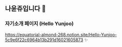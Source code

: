 ## 나윤쥬입니다 👋
### 자기소개 페이지 (Hello Yunjoo)
https://equatorial-almond-268.notion.site/Hello-Yunjoo-5c9e6f22c6964b13b291d16021605873 ✨
<!--
**nan3ana3/nan3ana3** is a ✨ _special_ ✨ repository because its `README.md` (this file) appears on your GitHub profile.

Here are some ideas to get you started:

- 🔭 I’m currently working on ...
- 🌱 I’m currently learning ...
- 👯 I’m looking to collaborate on ...
- 🤔 I’m looking for help with ...
- 💬 Ask me about ...
- 📫 How to reach me: ...
- 😄 Pronouns: ...
- ⚡ Fun fact: ...
-->
